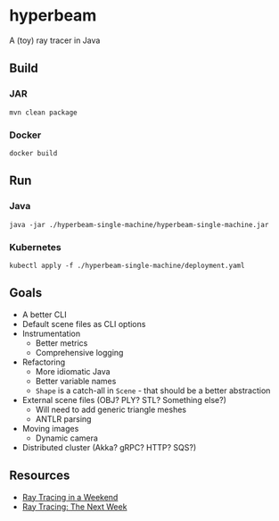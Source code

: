 # hyperbeam
A (toy) ray tracer in Java

## Build

### JAR

`mvn clean package`

### Docker

`docker build`

## Run

### Java

`java -jar ./hyperbeam-single-machine/hyperbeam-single-machine.jar`

### Kubernetes

`kubectl apply -f ./hyperbeam-single-machine/deployment.yaml`

## Goals
- A better CLI
- Default scene files as CLI options
- Instrumentation
  - Better metrics
  - Comprehensive logging
- Refactoring
  - More idiomatic Java
  - Better variable names
  - `Shape` is a catch-all in `Scene` - that should be a better abstraction
- External scene files (OBJ? PLY? STL? Something else?)
  - Will need to add generic triangle meshes
  - ANTLR parsing
- Moving images
  - Dynamic camera
- Distributed cluster (Akka? gRPC? HTTP? SQS?)

## Resources

- [Ray Tracing in a Weekend](http://www.realtimerendering.com/raytracing/Ray%20Tracing%20in%20a%20Weekend.pdf)
- [Ray Tracing: The Next Week](http://www.realtimerendering.com/raytracing/Ray%20Tracing_%20The%20Next%20Week.pdf)
